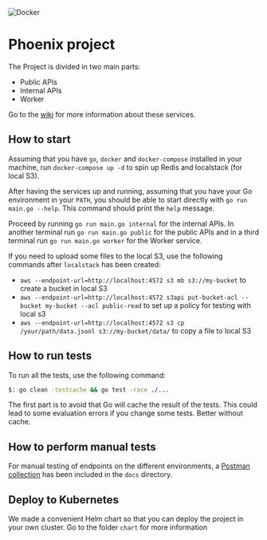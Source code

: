 ![Docker](https://github.com/rtlnl/phoenix/workflows/Docker/badge.svg?branch=master) 

# Phoenix project

The Project is divided in two main parts:

- Public APIs
- Internal APIs
- Worker

Go to the [wiki](https://github.com/rtlnl/phoenix/wiki) for more information about these services.

## How to start

Assuming that you have `go`, `docker` and `docker-compose` installed in your machine, run `docker-compose up -d` to spin up Redis and localstack (for local S3).

After having the services up and running, assuming that you have your Go environment in your `PATH`, you should be able to start directly with `go run main.go --help`. This command should print the `help` message.

Proceed by running `go run main.go internal` for the internal APIs. In another terminal run `go run main.go public` for the public APIs and in a third terminal run `go run main.go worker` for the Worker service.

If you need to upload some files to the local S3, use the following commands after `localstack` has been created:

- `aws --endpoint-url=http://localhost:4572 s3 mb s3://my-bucket` to create a bucket in local S3
- `aws --endpoint-url=http://localhost:4572 s3api put-bucket-acl --bucket my-bucket --acl public-read` to set up a policy for testing with local s3
- `aws --endpoint-url=http://localhost:4572 s3 cp /your/path/data.jsonl s3://my-bucket/data/` to copy a file to local S3

## How to run tests

To run all the tests, use the following command:

```bash
$: go clean -testcache && go test -race ./...
```

The first part is to avoid that Go will cache the result of the tests. This could lead to some evaluation errors
if you change some tests. Better without cache.

## How to perform manual tests

For manual testing of endpoints on the different environments, a [Postman collection](docs/postman/Phoenix.postman_collection.json) has been included in the `docs` directory.

## Deploy to Kubernetes

We made a convenient Helm chart so that you can deploy the project in your own cluster. Go to the folder `chart` for more information
